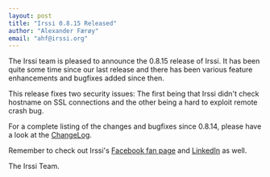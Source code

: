 ```yaml
---
layout: post
title: "Irssi 0.8.15 Released"
author: "Alexander Færøy"
email: "ahf@irssi.org"
---
```


The Irssi team is pleased to announce the 0.8.15 release of Irssi. It has been
quite some time since our last release and there has been various
feature enhancements and bugfixes added since then.

This release fixes two security issues: The first being that Irssi didn't check
hostname on SSL connections and the other being a hard to exploit remote crash
bug.

For a complete listing of the changes and bugfixes since 0.8.14, please have a
look at the [ChangeLog](//github.com/irssi-import/irssi/releases).

Remember to check out Irssi's [Facebook fan page](http://www.facebook.com/irssi)
and [LinkedIn](http://www.linkedin.com/groups?gid=147751) as well.

The Irssi Team.
